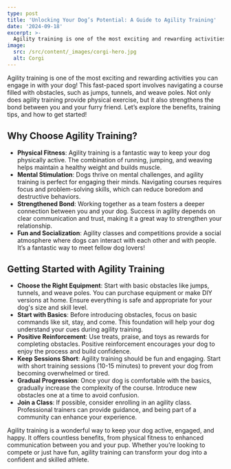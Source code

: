 ```yaml
---
type: post
title: 'Unlocking Your Dog’s Potential: A Guide to Agility Training'
date: '2024-09-18'
excerpt: >-
  Agility training is one of the most exciting and rewarding activities you can engage in with your dog! This fast-paced sport involves navigating a course filled with obstacles, such as jumps, tunnels, and weave poles.
image:
  src: /src/content/_images/corgi-hero.jpg
  alt: Corgi
---
```


Agility training is one of the most exciting and rewarding activities you can engage in with your dog! This fast-paced sport involves navigating a course filled with obstacles, such as jumps, tunnels, and weave poles. Not only does agility training provide physical exercise, but it also strengthens the bond between you and your furry friend. Let’s explore the benefits, training tips, and how to get started!

## Why Choose Agility Training?

- **Physical Fitness**: Agility training is a fantastic way to keep your dog physically active. The combination of running, jumping, and weaving helps maintain a healthy weight and builds muscle.
- **Mental Stimulation**: Dogs thrive on mental challenges, and agility training is perfect for engaging their minds. Navigating courses requires focus and problem-solving skills, which can reduce boredom and destructive behaviors.
- **Strengthened Bond**: Working together as a team fosters a deeper connection between you and your dog. Success in agility depends on clear communication and trust, making it a great way to strengthen your relationship.
- **Fun and Socialization**: Agility classes and competitions provide a social atmosphere where dogs can interact with each other and with people. It’s a fantastic way to meet fellow dog lovers!

## Getting Started with Agility Training

- **Choose the Right Equipment**: Start with basic obstacles like jumps, tunnels, and weave poles. You can purchase equipment or make DIY versions at home. Ensure everything is safe and appropriate for your dog's size and skill level.
- **Start with Basics**: Before introducing obstacles, focus on basic commands like sit, stay, and come. This foundation will help your dog understand your cues during agility training.
- **Positive Reinforcement**: Use treats, praise, and toys as rewards for completing obstacles. Positive reinforcement encourages your dog to enjoy the process and build confidence.
- **Keep Sessions Short**: Agility training should be fun and engaging. Start with short training sessions (10-15 minutes) to prevent your dog from becoming overwhelmed or tired.
- **Gradual Progression**: Once your dog is comfortable with the basics, gradually increase the complexity of the course. Introduce new obstacles one at a time to avoid confusion.
- **Join a Class**: If possible, consider enrolling in an agility class. Professional trainers can provide guidance, and being part of a community can enhance your experience.

Agility training is a wonderful way to keep your dog active, engaged, and happy. It offers countless benefits, from physical fitness to enhanced communication between you and your pup. Whether you’re looking to compete or just have fun, agility training can transform your dog into a confident and skilled athlete.
